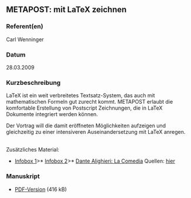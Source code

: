 
 
## METAPOST: mit LaTeX zeichnen


### Referent(en)
 Carl Wenninger

### Datum
 28.03.2009

### Kurzbeschreibung
 LaTeX ist ein weit verbreitetes Textsatz-System, das auch mit mathematischen Formeln gut zurecht kommt. METAPOST erlaubt die komfortable Erstellung von Postscript Zeichnungen, die in LaTeX Dokumente integriert werden können.

Der Vortrag will die damit eröffneten Möglichkeiten aufzeigen und gleichzeitig zu einer intensiveren Auseinandersetzung mit LaTeX anregen. 

<br>
Zusätzliches Material:

* [Infobox 1](/download/Vortraege/infobox1.pdf)>* [Infobox 2](/download/Vortraege/infobox2.pdf)>* [Dante Alighieri: La Comedia](/download/Vortraege/commedia.pdf)
Quellen: [hier](http://www.carl-wenninger.de/vortrag/lit09/)

### Manuskript

          
* [PDF-Version](/download/Vortraege/METAPOST_LIT_2009.pdf) (416 kB)
                 
              
           
              
           
              
           
      
  

